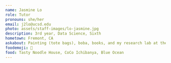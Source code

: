 ```yaml
---
name: Jasmine Lo
role: Tutor
pronouns: she/her
email: j2lo@ucsd.edu
photo: assets/staff-images/lo-jasmine.jpg
description: 3rd year, Data Science, Sixth
hometown: Fremont, CA
askabout: Painting (tote bags), boba, books, and my research lab at the VA
foodemoji: 🍜
food: Tasty Noodle House, CoCo Ichibanya, Blue Ocean
---
```

